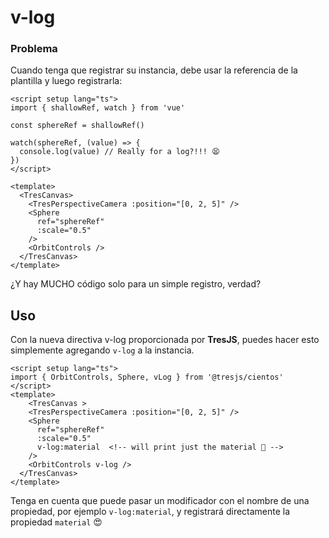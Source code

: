 # v-log

### Problema

Cuando tenga que registrar su instancia, debe usar la referencia de la plantilla y luego registrarla:

```vue
<script setup lang="ts">
import { shallowRef, watch } from 'vue'

const sphereRef = shallowRef()

watch(sphereRef, (value) => {
  console.log(value) // Really for a log?!!! 😫
})
</script>

<template>
  <TresCanvas>
    <TresPerspectiveCamera :position="[0, 2, 5]" />
    <Sphere
      ref="sphereRef"
      :scale="0.5"
    />
    <OrbitControls />
  </TresCanvas>
</template>
```

¿Y hay MUCHO código solo para un simple registro, verdad?

## Uso

Con la nueva directiva v-log proporcionada por **TresJS**, puedes hacer esto simplemente agregando `v-log` a la instancia.

```vue{2,10,12}
<script setup lang="ts">
import { OrbitControls, Sphere, vLog } from '@tresjs/cientos'
</script>
<template>
    <TresCanvas >
    <TresPerspectiveCamera :position="[0, 2, 5]" />
    <Sphere
      ref="sphereRef"
      :scale="0.5"
      v-log:material  <!-- will print just the material 🎉 -->
    />
    <OrbitControls v-log />
  </TresCanvas>
</template>
```

Tenga en cuenta que puede pasar un modificador con el nombre de una propiedad, por ejemplo `v-log:material`, y registrará directamente la propiedad `material` 😍
